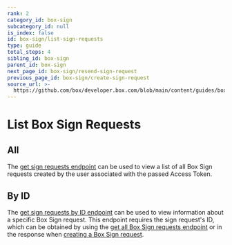 ```yaml
---
rank: 2
category_id: box-sign
subcategory_id: null
is_index: false
id: box-sign/list-sign-requests
type: guide
total_steps: 4
sibling_id: box-sign
parent_id: box-sign
next_page_id: box-sign/resend-sign-request
previous_page_id: box-sign/create-sign-request
source_url: >-
  https://github.com/box/developer.box.com/blob/main/content/guides/box-sign/list-sign-requests.md
---
```

# List Box Sign Requests

## All

The [get sign requests endpoint][get_all] can be used to view a list of all Box
Sign requests created by the user associated with the passed Access Token.

<Samples id='get_sign_requests' >

</Samples>

## By ID

The [get sign requests by ID endpoint][get_by_id] can be used to view
information about a specific Box Sign request. This endpoint requires the sign
request's ID, which can be obtained by using the
[get all Box Sign requests endpoint][get_all] or in the response when
[creating a Box Sign request][create].

<Samples id='get_sign_requests_id' >

</Samples>

[get_all]: e://get-sign-requests
[get_by_id]: e://get-sign-requests-id
[create]: e://post-sign-requests